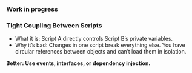### Work in progress

### Tight Coupling Between Scripts

- What it is: Script A directly controls Script B’s private variables.
- Why it’s bad: Changes in one script break everything else.
You have circular references between objects and can’t load them in isolation.

**Better: Use events, interfaces, or dependency injection.**